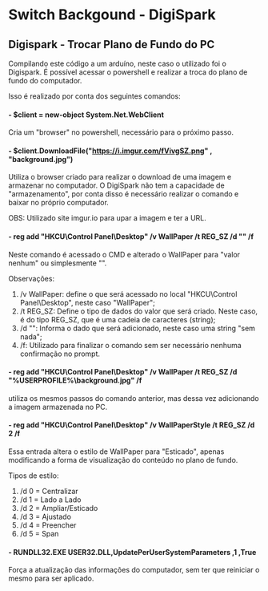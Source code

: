 # Switch Backgound - DigiSpark
## Digispark - Trocar Plano de Fundo do PC

Compilando este código a um arduíno, neste caso o utilizado foi o Digispark. É possível acessar o powershell e realizar a troca do plano de fundo do computador.

Isso é realizado por conta dos seguintes comandos:

#### - $client = new-object System.Net.WebClient

Cria um "browser" no powershell, necessário para o próximo passo.

#### - $client.DownloadFile("https://i.imgur.com/fVivgSZ.png" , "background.jpg") 

Utiliza o browser criado para realizar o download de uma imagem e armazenar no computador. O DigiSpark não tem a capacidade de "armazenamento", por conta disso é necessário realizar o comando e baixar no próprio computador.

OBS: Utilizado site imgur.io para upar a imagem e ter a URL.

#### -  reg add "HKCU\Control Panel\Desktop" /v WallPaper /t REG_SZ /d "" /f

Neste comando é acessado o CMD e alterado o WallPaper para "valor nenhum" ou simplesmente "". 

Observações:
1. /v WallPaper: define o que será acessado no local "HKCU\Control Panel\Desktop", neste caso "WallPaper";
2. /t REG_SZ: Define o tipo de dados do valor que será criado. Neste caso, é do tipo REG_SZ, que é uma cadeia de caracteres (string);
3. /d "": Informa o dado que será adicionado, neste caso uma string "sem nada";
4. /f: Utilizado para finalizar o comando sem ser necessário nenhuma confirmação no prompt.

#### -  reg add "HKCU\Control Panel\Desktop" /v WallPaper /t REG_SZ /d "%USERPROFILE%\background.jpg" /f

utiliza os mesmos passos do comando anterior, mas dessa vez adicionando a imagem armazenada no PC.

#### -  reg add "HKCU\Control Panel\Desktop" /v WallPaperStyle /t REG_SZ /d 2 /f

Essa entrada altera o estilo de WallPaper para "Esticado", apenas modificando a forma de visualização do conteúdo no plano de fundo.

Tipos de estilo: 
1. /d 0 = Centralizar
2. /d 1 = Lado a Lado
3. /d 2 = Ampliar/Esticado
4. /d 3 = Ajustado
5. /d 4 = Preencher
6. /d 5 = Span

#### - RUNDLL32.EXE USER32.DLL,UpdatePerUserSystemParameters ,1 ,True

Força a atualização das informações do computador, sem ter que reiniciar o mesmo para ser aplicado.
